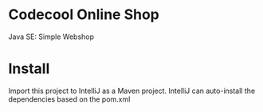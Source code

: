 # Codecool Online Shop

Java SE: Simple Webshop

# Install

Import this project to IntelliJ as a Maven project.
IntelliJ can auto-install the dependencies based on the pom.xml
